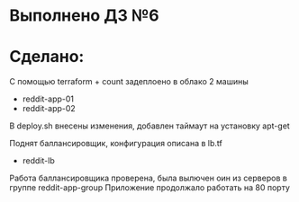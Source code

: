 # Выполнено ДЗ №6

# Cделано:

С помощью terraform + count задеплоено в облако 2 машины
- reddit-app-01
- reddit-app-02

В deploy.sh внесены изменения, добавлен таймаут на установку apt-get

Поднят баллансировщик, конфигурация описана в lb.tf
 - reddit-lb

 Работа баллансировщика проверена, была вылючен оин из серверов в группе reddit-app-group
 Приложение продолжало работать на 80 порту
